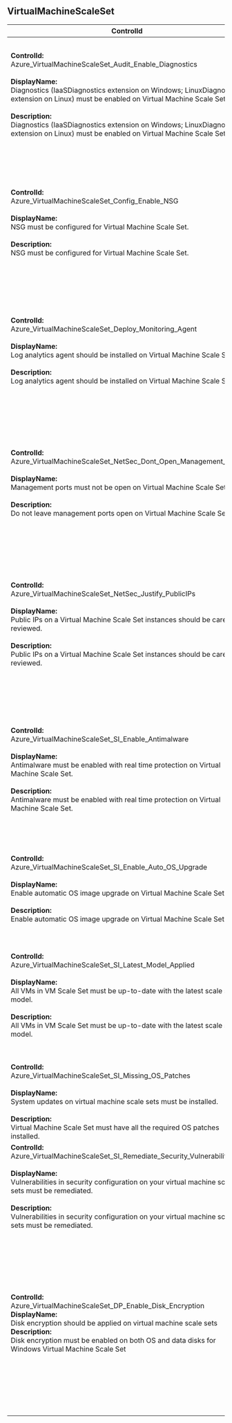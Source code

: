 ## VirtualMachineScaleSet

| ControlId | Dependent Azure API(s) and Properties | Control Spec |
|-----------|-------------------------------------|------------------|
| <b>ControlId:</b><br>Azure_VirtualMachineScaleSet_Audit_Enable_Diagnostics<br><br><b>DisplayName:</b><br>Diagnostics (IaaSDiagnostics extension on Windows; LinuxDiagnostic extension on Linux) must be enabled on Virtual Machine Scale Set.<br><br><b>Description: </b><br> Diagnostics (IaaSDiagnostics extension on Windows; LinuxDiagnostic extension on Linux) must be enabled on Virtual Machine Scale Set. |<b> ARM API to list all the VMSS configurations under the specified subscription: </b> <br> /subscriptions/{subscriptionId}/providers<br>/Microsoft.Compute/virtualMachineScaleSets<br>?api-version=2019-07-01 <br><br><b>Properties:</b><br> properties/storageProfile/osDisk/osType<br>properties/virtualMachineProfile/extensionProfile/extensions| <b>Scope: </b> All VMSS in a subscription<br><br><b>Config: </b><br> LinuxExtensionType:"LinuxDiagnostic"<br>LinuxExtensionPublisher:"Microsoft.OSTCExtensions"<br>WindowsExtensionType:"IaaSDiagnostics"<br>WindowsExtensionPublisher:"Microsoft.Azure.Diagnostics"<br><br><b>Passed: </b><br>Required diagnostics extension is present in VM Scale Set.<br><br><b>Failed: </b><br>Required diagnostics extension is missing in VM Scale Set. |
| <b>ControlId:</b><br>Azure_VirtualMachineScaleSet_Config_Enable_NSG<br><br><b>DisplayName:</b><br>NSG must be configured for Virtual Machine Scale Set.<br><br><b>Description: </b><br> NSG must be configured for Virtual Machine Scale Set. |<b> ARM API to get all the public IPs for the specified VMSS: </b> <br> /subscriptions/{subscriptionId}/resourceGroups/{resourceGroupName}/providers<br>/Microsoft.Compute/virtualMachineScaleSets/{resourceName}/publicipaddresses<br>?api-version=2019-07-01 <br><br><b>Properties:</b><br> properties/ipAddress <br><br><b> ARM API to list all the VMSS configurations under the specified subscription: </b> <br> /subscriptions/{subscriptionId}/providers<br>/Microsoft.Compute/virtualMachineScaleSets<br>?api-version=2019-07-01 <br><br><b>Properties:</b><br> properties/virtualMachineProfile/networkProfile/networkInterfaceConfigurations/properties/networkSecurityGroup<br>properties/virtualMachineProfile/networkProfile/networkInterfaceConfigurations/properties/ipConfigurations/properties/subnet| <b>Scope: </b> All VMSS in a subscription<br><br><b>Config: </b>NA<br><br><b>Passed: </b><br>VMSS does not have any associated public IP<br>or NSG is configured for the VMSS.<br><br><b>Failed: </b><br>VMSS have associated public IP and no NSG<br> is configured for it. |
| <b>ControlId:</b><br>Azure_VirtualMachineScaleSet_Deploy_Monitoring_Agent<br><br><b>DisplayName:</b><br>Log analytics agent should be installed on Virtual Machine Scale Set.<br><br><b>Description: </b><br> Log analytics agent should be installed on Virtual Machine Scale Set. |<b> ARM API to list all the VMSS configurations under the specified subscription: </b> <br> /subscriptions/{subscriptionId}/providers<br>/Microsoft.Compute/virtualMachineScaleSets<br>?api-version=2019-07-01 <br><br><b>Properties:</b><br> properties/storageProfile/osDisk/osType<br>properties/virtualMachineProfile/extensionProfile/extensions| <b>Scope: </b> All VMSS in a subscription<br><br><b>Config: </b><br> LinuxExtensionType:"OmsAgentForLinux"<br>LinuxExtensionPublisher:"Microsoft.EnterpriseCloud.Monitoring"<br>WindowsExtensionType:"MicrosoftMonitoringAgent"<br>WindowsExtensionPublisher:"Microsoft.EnterpriseCloud.Monitoring"<br><br><b>Passed: </b><br>Required monitoring agent is present in VM Scale Set.<br><br><b>Failed: </b><br>Required monitoring agent is missing in VM Scale Set. |
| <b>ControlId:</b><br>Azure_VirtualMachineScaleSet_NetSec_Dont_Open_Management_Ports<br><br><b>DisplayName:</b><br>Management ports must not be open on Virtual Machine Scale Sets.<br><br><b>Description: </b><br> Do not leave management ports open on Virtual Machine Scale Set. |<b> ARM API to list all the VMSS configurations under the specified subscription: </b> <br> /subscriptions/{subscriptionId}/providers<br>/Microsoft.Compute/virtualMachineScaleSets<br>?api-version=2019-07-01 <br><br><b>Properties:</b><br>properties/storageProfile/osDisk/osType<br>properties/virtualMachineProfile/networkProfile/networkInterfaceConfigurations/properties/networkSecurityGroup<br>properties/virtualMachineProfile/networkProfile/networkInterfaceConfigurations/properties/ipConfigurations/properties/subnet<br><br><b> ARM API to list all the NSG configurations under the specified subscription: </b> <br> /subscriptions/{subscriptionId}/providers<br>/Microsoft.Network/networkSecurityGroups<br>?api-version=2019-04-01 <br><br><b>Properties:</b><br> properties/securityRules/properties/destinationPortRange| <b>Scope: </b> All VMSS in a subscription<br><br><b>Config: </b><br>RestrictedPortsForWindows:"445,3389,5985"<br>RestrictedPortsForLinux:"445,3389,22"<br><br><b>Passed: </b><br>No inbound port is open in attached NSG<br>or No restricted port is open in attached NSG.<br><br><b>Failed: </b><br>No NSG found on the VMSS <br>or One or more restricted ports are open in NSG. |
| <b>ControlId:</b><br>Azure_VirtualMachineScaleSet_NetSec_Justify_PublicIPs<br><br><b>DisplayName:</b><br>Public IPs on a Virtual Machine Scale Set instances should be carefully reviewed.<br><br><b>Description: </b><br> Public IPs on a Virtual Machine Scale Set instances should be carefully reviewed. |<b> ARM API to list all the VMSS configurations under the specified subscription: </b> <br> /subscriptions/{subscriptionId}/providers<br>/Microsoft.Compute/virtualMachineScaleSets<br>?api-version=2019-07-01 <br><br><b>Properties:</b><br>properties/virtualMachineProfile/networkProfile/networkInterfaceConfigurations/properties/ipConfigurations/properties/subnet<br><br><b> ARM API to get all the public IPs for the specified VMSS: </b> <br> /subscriptions/{subscriptionId}/resourceGroups/{resourceGroupName}/providers<br>/Microsoft.Compute/virtualMachineScaleSets/{resourceName}/publicipaddresses<br>?api-version=2019-07-01 <br><br><b>Properties:</b><br> properties/ipAddress| <b>Scope: </b> All VMSS in a subscription<br><br><b>Config: </b>NA<br><br><b>Passed: </b><br>No Public IP is associated with VMSS<br>or VMSS has Public IP is associated with it<br> but its not part of ExpressRoute connected virtual network.<br><br><b>Failed: </b><br>VMSS is part of an ExpressRoute connected virtual network<br> and has Public IP associated with it. |
| <b>ControlId:</b><br>Azure_VirtualMachineScaleSet_SI_Enable_Antimalware<br><br><b>DisplayName:</b><br>Antimalware must be enabled with real time protection on Virtual Machine Scale Set.<br><br><b>Description: </b><br> Antimalware must be enabled with real time protection on Virtual Machine Scale Set. |<b> ARM API to list all the VMSS configurations under the specified subscription: </b> <br> /subscriptions/{subscriptionId}/providers<br>/Microsoft.Compute/virtualMachineScaleSets<br>?api-version=2019-07-01 <br><br><b>Properties:</b><br>properties/storageProfile/osDisk/osType<br>properties/virtualMachineProfile/extensionProfile/extension<br><br><b> ARM API to get all the VM instances for the specified VMSS: </b> <br> /subscriptions/{subscriptionId}/resourceGroups/{resourceGroupName}/providers<br>/Microsoft.Compute/virtualMachineScaleSets/{resourceName}/virtualMachines<br>?api-version=2019-07-01 <br><br><b>Properties:</b><br> instance/resources(Microsoft.Compute/virtualMachines/extensions)| <b>Scope: </b> All Windows VMSS in a subscription<br><br><b>Config: </b><br>ExtensionType:"IaaSAntimalware"<br>Publisher:"Microsoft.Azure.Security"<br><br><b>Passed: </b><br>Antimalware Malware extension is deployed at VMSS model<br> and all it's VM instances with Auto Upgrade<br> to minor version enabled and Realtime protection enabled.<br><br><b>Failed: </b><br>AntiMalware extension not deplyed at VMSS model<br> or at one or more VM instances<br> or AntiMalware extension is present but<br> Auto Upgarde to minor version is disabled <br>or AntiMalware extension is present but<br> Auto Realtime protection is disabled. |
| <b>ControlId:</b><br>Azure_VirtualMachineScaleSet_SI_Enable_Auto_OS_Upgrade<br><br><b>DisplayName:</b><br>Enable automatic OS image upgrade on Virtual Machine Scale Set.<br><br><b>Description: </b><br> Enable automatic OS image upgrade on Virtual Machine Scale Set. |<b> ARM API to list all the VMSS configurations under the specified subscription: </b> <br> /subscriptions/{subscriptionId}/providers<br>/Microsoft.Compute/virtualMachineScaleSets<br>?api-version=2019-07-01 <br><br><b>Properties:</b><br>properties/upgradePolicy/automaticOSUpgradePolicy/enableAutomaticOSUpgrade| <b>Scope: </b> All VMSS in a subscription<br><br><b>Config: </b>NA<br><br><b>Passed: </b><br>Automatic OS image upgrade is configured for VM Scale Set.<br><br><b>Failed: </b><br>Automatic OS image upgrade is not configured for VM Scale Set. |
| <b>ControlId:</b><br>Azure_VirtualMachineScaleSet_SI_Latest_Model_Applied<br><br><b>DisplayName:</b><br>All VMs in VM Scale Set must be up-to-date with the latest scale set model.<br><br><b>Description: </b><br> All VMs in VM Scale Set must be up-to-date with the latest scale set model. |<b> ARM API to list all the VMSS configurations under the specified subscription: </b> <br> /subscriptions/{subscriptionId}/providers<br>/Microsoft.Compute/virtualMachineScaleSets<br>?api-version=2019-07-01 <br><br><b>Properties:</b><br>properties/upgradePolicy/mode<br><br><b> ARM API to get all the VM instances for the specified VMSS: </b> <br> /subscriptions/{subscriptionId}/resourceGroups/{resourceGroupName}/providers<br>/Microsoft.Compute/virtualMachineScaleSets/{resourceName}/virtualMachines<br>?api-version=2019-07-01 <br><br><b>Properties:</b><br> instance/properties/latestModelApplied| <b>Scope: </b> All VMSS in a subscription<br><br><b>Config: </b>NA<br><br><b>Passed: </b><br>VMSS upgrade policy is not manual <br>or VMSS upgrade policy is manual but all the VM <br>instances are running on latest VM Scale Set model.<br><br><b>Failed: </b><br>VMSS upgrade policy is manual and any of the VM <br>instance is not running on latest VM Scale Set model. |
| <b>ControlId:</b><br>Azure_VirtualMachineScaleSet_SI_Missing_OS_Patches<br><br><b>DisplayName:</b><br>System updates on virtual machine scale sets must be installed.<br><br><b>Description: </b><br> Virtual Machine Scale Set must have all the required OS patches installed. |<b> ARM API to fetch all the security assessment for the specified subscription: </b> <br> /subscriptions/{subscriptionId}/providers<br>/Microsoft.Security/assessments<br>?api-version=2020-01-01 <br><br><b>AssessmentName:</b><br>bd20bd91-aaf1-7f14-b6e4-866de2f43146| <b>Scope: </b> All VMSS in a subscription<br><br><b>Config: </b>NA<br><br><b>Passed: </b><br>ASC assessment is in healthy state.<br><br><b>Failed: </b><br>ASC assessment is in unhealthy state. |
| <b>ControlId:</b><br>Azure_VirtualMachineScaleSet_SI_Remediate_Security_Vulnerabilities<br><br><b>DisplayName:</b><br>Vulnerabilities in security configuration on your virtual machine scale sets must be remediated.<br><br><b>Description: </b><br> Vulnerabilities in security configuration on your virtual machine scale sets must be remediated. |<b> ARM API to fetch all the security assessment for the specified subscription: </b> <br> /subscriptions/{subscriptionId}/providers<br>/Microsoft.Security/assessments<br>?api-version=2020-01-01 <br><br><b>AssessmentName:</b><br>8941d121-f740-35f6-952c-6561d2b38d36| <b>Scope: </b> All VMSS in a subscription<br><br><b>Config: </b>NA<br><br><b>Passed: </b><br>ASC assessment is in healthy state.<br><br><b>Failed: </b><br>ASC assessment is in unhealthy state. |
| <b>ControlId:</b><br>Azure_VirtualMachineScaleSet_DP_Enable_Disk_Encryption<br><b>DisplayName:</b><br>Disk encryption should be applied on virtual machine scale sets<br><b>Description: </b><br> Disk encryption must be enabled on both OS and data disks for Windows Virtual Machine Scale Set |<b> ARM API to get configuration of a Virtual Machine Scale Set: </b> <br> /subscriptions/{subscriptionId}<br>/providers/Microsoft.Compute<br>/virtualMachineScaleSets<br>?api-version=2019-07-01<br><b>Properties:</b><br> properties.virtualMachineProfile<br>.extensionProfile.extensions[\*].type<br>properties.virtualMachineProfile<br>.extensionProfile.extensions.[\*].provisioningState <br><br><b>ARM API to get instance view of Virtual Machines <br>in a Virtual Machine Scale Set</b> <br> /subscriptions/{subscriptionId}<br>/resourceGroups/{resourceGroupName}<br>/providers/Microsoft.Compute<br>/virtualMachineScaleSets/{vmScaleSetName}<br>/virtualmachines/{instanceId}/instanceView<br>?api-version=2021-03-01 <br><b>Properties</b><br> disks.statuses[\*].code | <b>Passed: </b><br>Azure disk encryption extension is installed <br>and existing disks (OS and Data) are encrypted.<br><b>Failed: </b><br>Azure disk encryption extension is not installed<br>One or more existing disks (OS or Data) are in a non-compliant state <br>(Any other state other than Encrypted is a non-compliant state. <br>Possible states: Encrypted/NotEncrypted/NotMounted/DecryptionInProgress<br>/EncryptionInProgress/VMRestartPending/Unknown/NoDiskFound) <br><b>Verify: </b><br>Storage profile for VM Scale Set unavailable or number of <br>Virtual Machine instances in VM Scale Set exceeded scan limit. |

